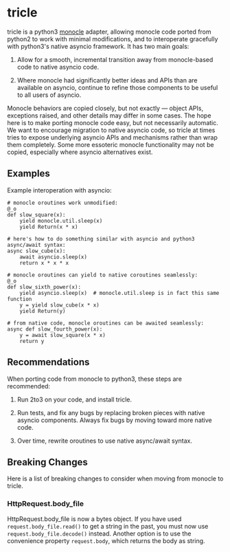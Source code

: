 # tricle

tricle is a python3 [monocle](http://github.com/saucelabs/monocle)
adapter, allowing monocle code ported from python2 to work with
minimal modifications, and to interoperate gracefully with python3's
native asyncio framework. It has two main goals:

1) Allow for a smooth, incremental transition away from monocle-based
code to native asyncio code.

2) Where monocle had significantly better ideas and APIs than are
available on asyncio, continue to refine those components to be useful
to all users of asyncio.

Monocle behaviors are copied closely, but not exactly — object APIs,
exceptions raised, and other details may differ in some cases. The
hope here is to make porting monocle code easy, but not necessarily
automatic. We want to encourage migration to native asyncio code, so
tricle at times tries to expose underlying asyncio APIs and mechanisms
rather than wrap them completely.  Some more essoteric monocle
functionality may not be copied, especially where asyncio alternatives
exist.

## Examples

Example interoperation with asyncio:

    # monocle oroutines work unmodified:
    @_o
    def slow_square(x):
        yield monocle.util.sleep(x)
        yield Return(x * x)

    # here's how to do something similar with asyncio and python3 async/await syntax:
    async slow_cube(x):
        await asyncio.sleep(x)
        return x * x * x
        
    # monocle oroutines can yield to native coroutines seamlessly:
    @_o
    def slow_sixth_power(x):
        yield asyncio.sleep(x)  # monocle.util.sleep is in fact this same function
        y = yield slow_cube(x * x)
        yield Return(y)
        
    # from native code, monocle oroutines can be awaited seamlessly:
    async def slow_fourth_power(x):
        y = await slow_square(x * x)
        return y

## Recommendations

When porting code from monocle to python3, these steps are recommended:

1) Run 2to3 on your code, and install tricle.

2) Run tests, and fix any bugs by replacing broken pieces with native
asyncio components. Always fix bugs by moving toward more native code.

3) Over time, rewrite oroutines to use native async/await syntax.

## Breaking Changes
Here is a list of breaking changes to consider when moving from monocle to tricle.
### HttpRequest.body_file
HttpRequest.body_file is now a bytes object.
If you have used `request.body_file.read()` to get a string in the past, you must now use `request.body_file.decode()`
instead. Another option is to use the convenience property `request.body`, which returns the body as string.
